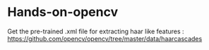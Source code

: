 # Hands-on-opencv
Get the pre-trained .xml file for extracting haar like features :
https://github.com/opencv/opencv/tree/master/data/haarcascades
